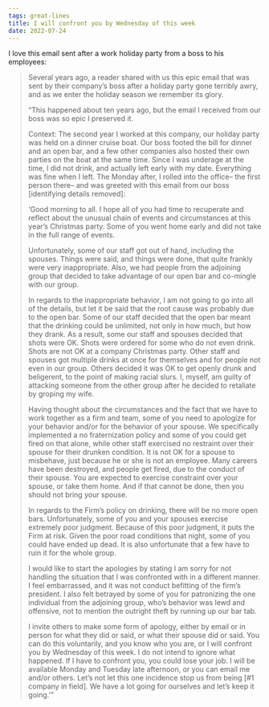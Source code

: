 ```yaml
---
tags: great-lines
title: I will confront you by Wednesday of this week
date: 2022-07-24
---
```


I love this email sent after a work holiday party from a boss to his employees:

> Several years ago, a reader shared with us this epic email that was sent by their company’s boss after a holiday party gone terribly awry, and as we enter the holiday season we remember its glory.
> 
> “This happened about ten years ago, but the email I received from our boss was so epic I preserved it.
> 
> Context: The second year I worked at this company, our holiday party was held on a dinner cruise boat. Our boss footed the bill for dinner and an open bar, and a few other companies also hosted their own parties on the boat at the same time. Since I was underage at the time, I did not drink, and actually left early with my date. Everything was fine when I left. The Monday after, I rolled into the office– the first person there– and was greeted with this email from our boss [identifying details removed]:
> 
> ‘Good morning to all. I hope all of you had time to recuperate and reflect about the unusual chain of events and circumstances at this year’s Christmas party. Some of you went home early and did not take in the full range of events.
> 
> Unfortunately, some of our staff got out of hand, including the spouses. Things were said, and things were done, that quite frankly were very inappropriate. Also, we had people from the adjoining group that decided to take advantage of our open bar and co-mingle with our group.
> 
> In regards to the inappropriate behavior, I am not going to go into all of the details, but let it be said that the root cause was probably due to the open bar. Some of our staff decided that the open bar meant that the drinking could be unlimited, not only in how much, but how they drank. As a result, some our staff and spouses decided that shots were OK. Shots were ordered for some who do not even drink. Shots are not OK at a company Christmas party. Other staff and spouses got multiple drinks at once for themselves and for people not even in our group. Others decided it was OK to get openly drunk and beligerent, to the point of making racial slurs. I, myself, am guilty of attacking someone from the other group after he decided to retaliate by groping my wife.
> 
> Having thought about the circumstances and the fact that we have to work together as a firm and team, some of you need to apologize for your behavior and/or for the behavior of your spouse. We specifically implemented a no fraternization policy and some of you could get fired on that alone, while other staff exercised no restraint over their spouse for their drunken condition. It is not OK for a spouse to misbehave, just because he or she is not an employee. Many careers have been destroyed, and people get fired, due to the conduct of their spouse. You are expected to exercise constraint over your spouse, or take them home. And if that cannot be done, then you should not bring your spouse.
> 
> In regards to the Firm’s policy on drinking, there will be no more open bars. Unfortunately, some of you and your spouses exercise extremely poor judgment. Because of this poor judgment, it puts the Firm at risk. Given the poor road conditions that night, some of you could have ended up dead. It is also unfortunate that a few have to ruin it for the whole group.
> 
> I would like to start the apologies by stating I am sorry for not handling the situation that I was confronted with in a different manner. I feel embarrassed, and it was not conduct befitting of the firm’s president. I also felt betrayed by some of you for patronizing the one individual from the adjoining group, who’s behavior was lewd and offensive, not to mention the outright theft by running up our bar tab.
> 
> I invite others to make some form of apology, either by email or in person for what they did or said, or what their spouse did or said. You can do this voluntarily, and you know who you are, or I will confront you by Wednesday of this week. I do not intend to ignore what happened. If I have to confront you, you could lose your job. I will be available Monday and Tuesday late afternoon, or you can email me and/or others. Let’s not let this one incidence stop us from being [#1 company in field]. We have a lot going for ourselves and let’s keep it going.’”
> 